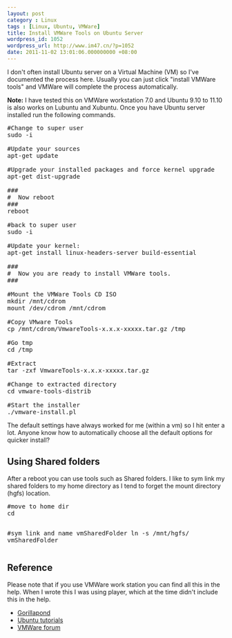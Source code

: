 ```yaml
---
layout: post
category : Linux
tags : [Linux, Ubuntu, VMWare]
title: Install VMWare Tools on Ubuntu Server
wordpress_id: 1052
wordpress_url: http://www.im47.cn/?p=1052
date: 2011-11-02 13:01:06.000000000 +08:00
---
```

I don't often install Ubuntu server on a Virtual Machine (VM) so I've documented the process here. Usually you can just click "install VMWare tools" and VMWare will complete the process automatically.

<strong>Note:</strong> I have tested this on VMWare workstation 7.0 and Ubuntu 9.10 to 11.10 is also works on Lubuntu and Xubuntu. Once you have Ubuntu server installed run the following commands.
<pre>#Change to super user
sudo -i

#Update your sources
apt-get update

#Upgrade your installed packages and force kernel upgrade
apt-get dist-upgrade

###
#  Now reboot
###
reboot

#back to super user
sudo -i

#Update your kernel:
apt-get install linux-headers-server build-essential

###
#  Now you are ready to install VMWare tools.
###

#Mount the VMWare Tools CD ISO
mkdir /mnt/cdrom
mount /dev/cdrom /mnt/cdrom

#Copy VMware Tools
cp /mnt/cdrom/VmwareTools-x.x.x-xxxxx.tar.gz /tmp

#Go tmp
cd /tmp

#Extract
tar -zxf VmwareTools-x.x.x-xxxxx.tar.gz

#Change to extracted directory
cd vmware-tools-distrib

#Start the installer
./vmware-install.pl</pre>
The default settings have always worked for me (within a vm) so I hit enter a lot. Anyone know how to automatically choose all the default options for quicker install?
<h2>Using Shared folders</h2>
After a reboot you can use tools such as Shared folders. I like to sym link my shared folders to my home directory as I tend to forget the mount directory (hgfs) location.
<pre>#move to home dir
cd 

#sym link and name vmSharedFolder
ln -s /mnt/hgfs/ vmSharedFolder</pre>
<div id="reference">
<h2>Reference</h2>
Please note that if you use VMWare work station you can find all this in the help. When I wrote this I was using player, which at the time didn't include this in the help.
<ul>
	<li><a href="http://www.gorillapond.com/2006/07/31/install-vmware-tools-on-ubuntu/">Gorillapond</a></li>
	<li><a href="http://ubuntu-tutorials.com/2008/06/07/how-to-install-vmware-tools-on-ubuntu-804-guests/">Ubuntu tutorials</a></li>
	<li><a href="http://communities.vmware.com/thread/215289">VMWare forum</a></li>
</ul>
</div>

